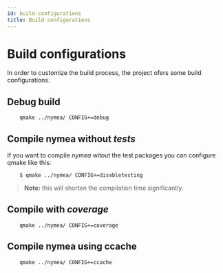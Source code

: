 ```yaml
---
id: build-configurations
title: Build configurations
---
```


# Build configurations

In order to customize the build process, the project ofers some build configurations.

## Debug build

        qmake ../nymea/ CONFIG+=debug

## Compile nymea without *tests*

If you want to compile *nymea* witout the test packages you can configure qmake like this:

        $ qmake ../nymea/ CONFIG+=disabletesting

> **Note:** this will shorten the compilation time significantly.

## Compile with *coverage*

        qmake ../nymea/ CONFIG+=coverage

## Compile nymea using ccache

        qmake ../nymea/ CONFIG+=ccache


